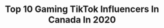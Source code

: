 ---
title: Top 10 Gaming TikTok Influencers In Canada In 2020
description: >-
  Find top gaming TikTok influencers in Canada in 2020. Most popular hashtags: #trickshots #foryoupage #jumpman #fail.
platform: TikTok
profiles:
  - username: "unknownsmugg"
    fullname: >-
      Unknown Smug
    location: "Canada"
    followers: 21964
    engagement: 1191
    commentsToLikes: 0.026858
    id: ckammcdhqzz8f0i78lcd8i8b1
    verified: false
    hashtags: "#gaming"
  - username: "ob1canoebee"
    fullname: >-
      stephanie
    location: "Canada"
    followers: 144749
    engagement: 1795
    commentsToLikes: 0.024794
    id: ckacaxg56h8nw0i78lssdbcn7
    verified: false
    hashtags: "#itsgonnabeok, #santa, #nowgetreadyfor, #superbowl"
  - username: "nicobbq_tiktok"
    fullname: >-
      nicobbq
    location: "Canada"
    followers: 50364
    engagement: 1956
    commentsToLikes: 0.012568
    id: ck8oswvhcit2f0j789lnjzj45
    verified: false
    hashtags: "#pasta, #gamer, #insane, #funny"
  - username: "garbs4gamers"
    fullname: >-
      garbs4gamers
    location: "Canada"
    followers: 66542
    engagement: 1231
    commentsToLikes: 0.048090
    id: ck9rpjramhtmq0j78jpics2jz
    verified: false
    hashtags: "#foryou, #littlethings, #modernwarfare, #gta5"
  - username: "z0mbear"
    fullname: >-
      z0mbear
    location: "Canada"
    followers: 51866
    engagement: 1661
    commentsToLikes: 0.015645
    id: ck9k4ylyxum290j78g7yu7oiq
    verified: false
    hashtags: "#hotmom, #protip, #trolls, #gotthisforyou"
  - username: "mtcosplay"
    fullname: >-
      RBTZful
    location: "Canada"
    followers: 4563
    engagement: 1382
    commentsToLikes: 0.018989
    id: ck9gm0ph4qgbr0j78xdlm13c1
    verified: false
    hashtags: "#fakenerd, #simpsquad, #react, #food"
  - username: "tiltedhighlights"
    fullname: >-
      TILTED HIGHLIGHTS
    location: "Canada"
    followers: 6363
    engagement: 994
    commentsToLikes: 0.013142
    id: ck8hjwxbibbic0j782tv85zxn
    verified: false
    hashtags: "#skyrim, #mw2, #gamerlife, #oldtownroad"
  - username: "bruhits4thememes"
    fullname: >-
      Aiden Glenn
    location: "Canada"
    followers: 13795
    engagement: 912
    commentsToLikes: 0.033036
    id: ck81q7ok6glr10j78fjsmbegi
    verified: false
    hashtags: "#fail, #actor, #featureme, #emoteroyalecontest"
  - username: "omgsant"
    fullname: >-
      ॐ・S͜͡ant
    location: "Canada"
    followers: 18367
    engagement: 812
    commentsToLikes: 0.035302
    id: ck94mzqin4zzp0j7895u58vvf
    verified: false
    hashtags: "#pubglovers, #pubgfunny, #ludo, #440sant"
  - username: "litshxt"
    fullname: >-
      LitShxt
    location: "Canada"
    followers: 3758
    engagement: 777
    commentsToLikes: 0.041478
    id: ck9r3mmmeqlhe0j788c8aiaho
    verified: false
    hashtags: "#ashtonkutcher, #fail, #nba2kmypark, #2ktv"
---